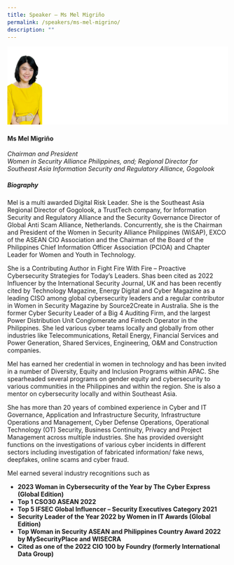 ```yaml
---
title: Speaker – Ms Mel Migriño
permalink: /speakers/ms-mel-migrino/
description: ""
---
```

![](/images/2023%20Speakers/mel%20migrino.png)

#### **Ms Mel Migriño**

*Chairman and President <br>
Women in Security Alliance Philippines, and; Regional Director for Southeast Asia Information Security and Regulatory Alliance, Gogolook*


##### **Biography**
Mel is a multi awarded  Digital Risk Leader. She is the Southeast Asia Regional Director of Gogolook, a TrustTech company, for Information Security and Regulatory Alliance and the Security Governance Director of Global Anti Scam Alliance, Netherlands.  Concurrently, she is the Chairman and President of the Women in Security Alliance Philippines (WiSAP), EXCO  of the ASEAN CIO Association and the Chairman of the Board of the Philippines Chief Information Officer Association (PCIOA) and Chapter Leader for Women and Youth in Technology. 

She is a Contributing Author in Fight Fire With Fire – Proactive Cybersecurity Strategies for Today’s Leaders. Shas been cited as 2022 Influencer by the International Security Journal, UK and has been recently cited by Technology Magazine, Energy Digital and Cyber Magazine as a leading CISO among global cybersecurity leaders and a regular contributor in Women in Security Magazine by Source2Create in Australia. She is the former Cyber Security Leader  of a Big 4 Auditing Firm,  and the largest Power Distribution Unit Conglomerate and Fintech Operator in the Philippines. She led various cyber teams locally and globally from other industries like Telecommunications, Retail Energy, Financial Services and Power Generation, Shared Services, Engineering, O&amp;M and Construction companies. 

Mel has earned her credential in women in technology and has been invited in a number of Diversity, Equity and Inclusion Programs within APAC. She  spearheaded several programs on gender equity and cybersecurity to various communities in the Philippines and within the region. She is also a mentor on cybersecurity locally and within Southeast Asia.

She has more than 20 years of  combined experience in Cyber and IT Governance, Application and Infrastructure Security, Infrastructure Operations and Management, Cyber Defense Operations, Operational Technology (OT) Security,  Business Continuity,  Privacy and Project Management across multiple industries. She has provided oversight functions on the investigations of various cyber incidents in different sectors including investigation of fabricated information/ fake news, deepfakes, online scams and cyber fraud.

Mel earned several industry recognitions such as
* **2023 Woman in Cybersecurity of the Year  by The Cyber Express (Global Edition)**
* **Top 1 CSO30 ASEAN 2022**
* **Top 5 IFSEC Global Influencer – Security Executives Category 2021**
* **Security Leader of the Year 2022 by Women in IT Awards (Global Edition)**
* **Top Woman in Security ASEAN and Philippines Country Award 2022 by MySecurityPlace and WISECRA**
* **Cited as one of the 2022 CIO 100 by Foundry (formerly International Data Group)**